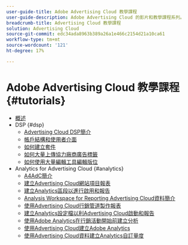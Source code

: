 ```yaml
---
user-guide-title: Adobe Advertising Cloud 教學課程
user-guide-description: Adobe Advertising Cloud 的影片和教學課程系列。
breadcrumb-title: Advertising Cloud 教學課程
solution: Advertising Cloud
source-git-commit: edc34ada8963b389a26a1e466c2154d21a10ca61
workflow-type: tm+mt
source-wordcount: '121'
ht-degree: 17%

---
```



# Adobe Advertising Cloud 教學課程 {#tutorials}

+ [概述](overview.md)
+ DSP {#dsp}
   + [Advertising Cloud DSP簡介](/help/dsp/intro.md)
   + [帳戶結構和使用者介面](/help/dsp/ui.md)
   + [如何建立套件](/help/dsp/package-create.md)
   + [如何大量上傳協力廠商廣告標籤](/help/dsp/bulk-upload-third-party-ad-tags.md)
   + [如何使用大量編輯工具編輯版位](/help/dsp/bulk-edit-placement-tools.md)
+ Analytics for Advertising Cloud {#analytics}
   + [A4AdC簡介](/help/integrations/analytics/intro-a4adc.md)
   + [建立Advertising Cloud網站項目報表](/help/integrations/analytics/analytics-site-entry-a4adc.md)
   + [建立Analytics區段以進行啟用和報告](/help/integrations/analytics/analytics-segments-a4adc.md)
   + [Analysis Workspace for Reporting Advertising Cloud資料簡介](/help/integrations/analytics/analytics-analysis-workspace-a4adc.md)
   + [使用Advertising Cloud行銷管道製作報表](/help/integrations/analytics/analytics-reporting-a4adc.md)
   + [建立Analytics設定檔以利Advertising Cloud啟動和報告](/help/integrations/analytics/analytics-profiles-a4adc.md)
   + [使用Adobe Analytics在行銷活動開始前建立分析](/help/integrations/analytics/analytics-pre-launch-a4adc.md)
   + [使用Advertising Cloud建立Adobe Analytics](/help/integrations/analytics/analytics-dashboards-a4adc.md)
   + [使用Advertising Cloud資料建立Analytics自訂量度](/help/integrations/analytics/analytics-custom-metrics-a4adc.md)

<!-- Will add to DSP chapter once the videos are complete:
  + [How to Create a Placement](/help/dsp/placement-create.md)
  + [Placement Targeting Capabilities](/help/dsp/placement-targeting.md)
  + [Audience Libraries and Applying Behavioral Targeting](/help/dsp/audience-libraries.md)
-->
